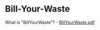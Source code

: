 # Bill-Your-Waste
What is "BillYourWaste"? - [BillYourWaste.pdf](https://github.com/RamisaMaliat/Bill-Your-Waste/files/6990014/BillYourWaste.pdf)
